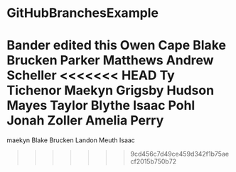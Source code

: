 # GitHubBranchesExample
Bander edited this
Owen Cape
Blake Brucken
Parker Matthews
Andrew Scheller
<<<<<<< HEAD
Ty Tichenor 
Maekyn Grigsby 
Hudson Mayes
Taylor Blythe
Isaac Pohl
Jonah Zoller
Amelia Perry
=======
maekyn
Blake Brucken
Landon Meuth
Isaac
>>>>>>> 9cd456c7d49ce459d342f1b75aecf2015b750b72

